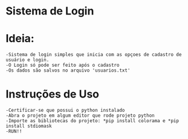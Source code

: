 # Sistema de Login

# Ideia:
	-Sistema de login simples que inicia com as opçoes de cadastro de usuário e login.
	-O Login só pode ser feito após o cadastro
	-Os dados são salvos no arquivo 'usuarios.txt'


# Instruções de Uso
 
	-Certificar-se que possui o python instalado
	-Abra o projeto em algum editor que rode projeto python
	-Importe as bibliotecas do projeto: *pip install colorama e *pip install stdiomask
	-RUN!!
  
